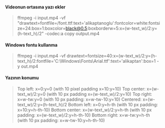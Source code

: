 #### Videonun ortasına yazı ekler

> ffmpeg -i input.mp4 -vf "drawtext=fontfile=/font.ttf:text='alikaptanoglu':fontcolor=white:fontsize=24:box=1:boxcolor=black@0.5:boxborderw=5:x=(w-text_w)/2:y=(h-text_h)/2" -codec:a copy output.mp4

#### Windows fontu kullanma
>ffmpeg -i input.mp4 -vf drawtext=fontsize=40:x=(w-text_w)/2:y=(h-text_h)/2:fontfile='C\:\\Windows\\Fonts\\Arial.ttf':text='alikaptan':box=1 -y out.mp4

#### Yazının konumu
>Top left: x=0:y=0 (with 10 pixel padding x=10:y=10)
Top center: x=(w-text_w)/2:y=0 (with 10 px padding x=(w-text_w)/2:y=10)
Top right: x=w-tw:y=0 (with 10 px padding: x=w-tw-10:y=10)
Centered: x=(w-text_w)/2:y=(h-text_h)/2
Bottom left: x=0:y=h-th (with 10 px padding: x=10:y=h-th-10)
Bottom center: x=(w-text_w)/2:y=h-th (with 10 px padding: x=(w-text_w)/2:y=h-th-10)
Bottom right: x=w-tw:y=h-th (with 10 px padding: x=w-tw-10:y=h-th-10)

